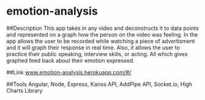 # emotion-analysis

##Description
This app takes in any video and deconstructs it to data points and represented on a graph how the person on the video was feeling.
In the app allows the user to be recorded while watching a piece of advertisment and it will graph their response in real time.
Also, it allows the user to practice their public speaking, interview skills, or acting. All which gives graphed feed back about their emotion expressed.


##Link
www.emotion-analysis.herokuapp.com/#/

##Tools
Angular, Node, Express, Kairos API, AddPipe API, Socket.io, High Charts Library



